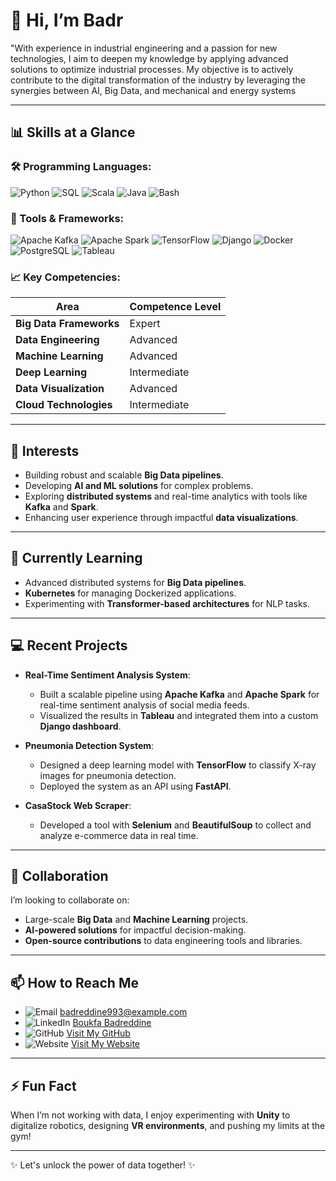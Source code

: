 # 👋 Hi, I’m Badr

"With experience in industrial engineering and a passion for new technologies, I aim to deepen my knowledge by applying advanced solutions to optimize industrial processes. My objective is to actively contribute to the digital transformation of the industry by leveraging the synergies between AI, Big Data, and mechanical and energy systems

---

## 📊 Skills at a Glance

### 🛠 Programming Languages:
![Python](https://img.shields.io/badge/-Python-3776AB?logo=python&logoColor=white&style=flat)
![SQL](https://img.shields.io/badge/-SQL-003B57?logo=postgresql&logoColor=white&style=flat)
![Scala](https://img.shields.io/badge/-Scala-DC322F?logo=scala&logoColor=white&style=flat)
![Java](https://img.shields.io/badge/-Java-007396?logo=java&logoColor=white&style=flat)
![Bash](https://img.shields.io/badge/-Bash-4EAA25?logo=gnu-bash&logoColor=white&style=flat)

### 🌟 Tools & Frameworks:
![Apache Kafka](https://img.shields.io/badge/-Apache%20Kafka-231F20?logo=apachekafka&logoColor=white&style=flat)
![Apache Spark](https://img.shields.io/badge/-Apache%20Spark-E25A1C?logo=apachespark&logoColor=white&style=flat)
![TensorFlow](https://img.shields.io/badge/-TensorFlow-FF6F00?logo=tensorflow&logoColor=white&style=flat)
![Django](https://img.shields.io/badge/-Django-092E20?logo=django&logoColor=white&style=flat)
![Docker](https://img.shields.io/badge/-Docker-2496ED?logo=docker&logoColor=white&style=flat)
![PostgreSQL](https://img.shields.io/badge/-PostgreSQL-336791?logo=postgresql&logoColor=white&style=flat)
![Tableau](https://img.shields.io/badge/-Tableau-E97627?logo=tableau&logoColor=white&style=flat)

### 📈 Key Competencies:
| Area                     | Competence Level |
|--------------------------|------------------|
| **Big Data Frameworks**  | Expert          |
| **Data Engineering**     | Advanced        |
| **Machine Learning**     | Advanced        |
| **Deep Learning**        | Intermediate    |
| **Data Visualization**   | Advanced        |
| **Cloud Technologies**   | Intermediate    |

---

## 👀 Interests

- Building robust and scalable **Big Data pipelines**.
- Developing **AI and ML solutions** for complex problems.
- Exploring **distributed systems** and real-time analytics with tools like **Kafka** and **Spark**.
- Enhancing user experience through impactful **data visualizations**.

---

## 🌱 Currently Learning

- Advanced distributed systems for **Big Data pipelines**.
- **Kubernetes** for managing Dockerized applications.
- Experimenting with **Transformer-based architectures** for NLP tasks.

---

## 💻 Recent Projects

- **Real-Time Sentiment Analysis System**:
   - Built a scalable pipeline using **Apache Kafka** and **Apache Spark** for real-time sentiment analysis of social media feeds.
   - Visualized the results in **Tableau** and integrated them into a custom **Django dashboard**.
  
- **Pneumonia Detection System**:
   - Designed a deep learning model with **TensorFlow** to classify X-ray images for pneumonia detection.
   - Deployed the system as an API using **FastAPI**.

- **CasaStock Web Scraper**:
   - Developed a tool with **Selenium** and **BeautifulSoup** to collect and analyze e-commerce data in real time.

---

## 💞️ Collaboration

I’m looking to collaborate on:
- Large-scale **Big Data** and **Machine Learning** projects.
- **AI-powered solutions** for impactful decision-making.
- **Open-source contributions** to data engineering tools and libraries.

---

## 📫 How to Reach Me

- ![Email](https://img.shields.io/badge/Email-D14836?logo=gmail&logoColor=white&style=flat-square) [badreddine993@example.com](mailto:badreddine993@example.com)
- ![LinkedIn](https://img.shields.io/badge/LinkedIn-0077B5?logo=linkedin&logoColor=white&style=flat-square) [Boukfa Badreddine](https://www.linkedin.com/in/badreddine993/)
- ![GitHub](https://img.shields.io/badge/GitHub-181717?logo=github&logoColor=white&style=flat-square) [Visit My GitHub](https://github.com/Badreddine993)
- ![Website](https://img.shields.io/badge/Website-4285F4?logo=googlechrome&logoColor=white&style=flat-square) [Visit My Website](https://badrvlog.pythonanywhere.com)


---

## ⚡ Fun Fact

When I’m not working with data, I enjoy experimenting with **Unity** to digitalize robotics, designing **VR environments**, and pushing my limits at the gym!

---

✨ Let's unlock the power of data together! ✨
